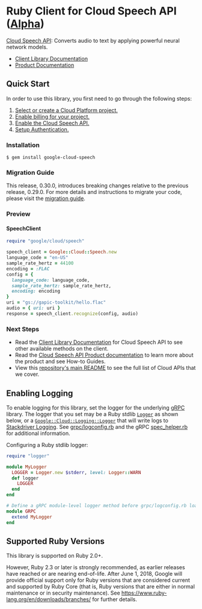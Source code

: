# Ruby Client for Cloud Speech API ([Alpha](https://github.com/GoogleCloudPlatform/google-cloud-ruby#versioning))

[Cloud Speech API][Product Documentation]:
Converts audio to text by applying powerful neural network models.
- [Client Library Documentation][]
- [Product Documentation][]

## Quick Start
In order to use this library, you first need to go through the following
steps:

1. [Select or create a Cloud Platform project.](https://console.cloud.google.com/project)
2. [Enable billing for your project.](https://cloud.google.com/billing/docs/how-to/modify-project#enable_billing_for_a_project)
3. [Enable the Cloud Speech API.](https://console.cloud.google.com/apis/api/speech)
4. [Setup Authentication.](https://googlecloudplatform.github.io/google-cloud-ruby/#/docs/google-cloud/master/guides/authentication)

### Installation
```
$ gem install google-cloud-speech
```

### Migration Guide

This release, 0.30.0, introduces breaking changes relative to the previous
release, 0.29.0. For more details and instructions to migrate your code, please
visit the [migration
guide](https://cloud.google.com/speech-to-text/docs/ruby-client-migration).

### Preview
#### SpeechClient
```rb
require "google/cloud/speech"

speech_client = Google::Cloud::Speech.new
language_code = "en-US"
sample_rate_hertz = 44100
encoding = :FLAC
config = {
  language_code: language_code,
  sample_rate_hertz: sample_rate_hertz,
  encoding: encoding
}
uri = "gs://gapic-toolkit/hello.flac"
audio = { uri: uri }
response = speech_client.recognize(config, audio)
```

### Next Steps
- Read the [Client Library Documentation][] for Cloud Speech API
  to see other available methods on the client.
- Read the [Cloud Speech API Product documentation][Product Documentation]
  to learn more about the product and see How-to Guides.
- View this [repository's main README](https://github.com/GoogleCloudPlatform/google-cloud-ruby/blob/master/README.md)
  to see the full list of Cloud APIs that we cover.

## Enabling Logging

To enable logging for this library, set the logger for the underlying [gRPC](https://github.com/grpc/grpc/tree/master/src/ruby) library. The logger that you set may be a Ruby stdlib [`Logger`](https://ruby-doc.org/stdlib-2.5.0/libdoc/logger/rdoc/Logger.html) as shown below, or a [`Google::Cloud::Logging::Logger`](https://googlecloudplatform.github.io/google-cloud-ruby/#/docs/google-cloud-logging/latest/google/cloud/logging/logger) that will write logs to [Stackdriver Logging](https://cloud.google.com/logging/). See [grpc/logconfig.rb](https://github.com/grpc/grpc/blob/master/src/ruby/lib/grpc/logconfig.rb) and the gRPC [spec_helper.rb](https://github.com/grpc/grpc/blob/master/src/ruby/spec/spec_helper.rb) for additional information.

Configuring a Ruby stdlib logger:

```ruby
require "logger"

module MyLogger
  LOGGER = Logger.new $stderr, level: Logger::WARN
  def logger
    LOGGER
  end
end

# Define a gRPC module-level logger method before grpc/logconfig.rb loads.
module GRPC
  extend MyLogger
end
```

## Supported Ruby Versions

This library is supported on Ruby 2.0+.

However, Ruby 2.3 or later is strongly recommended, as earlier releases have
reached or are nearing end-of-life. After June 1, 2018, Google will provide
official support only for Ruby versions that are considered current and
supported by Ruby Core (that is, Ruby versions that are either in normal
maintenance or in security maintenance).
See https://www.ruby-lang.org/en/downloads/branches/ for further details.

[Client Library Documentation]: https://googlecloudplatform.github.io/google-cloud-ruby/#/docs/google-cloud-speech/latest/google/cloud/speech
[Product Documentation]: https://cloud.google.com/speech
